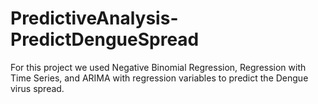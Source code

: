 # PredictiveAnalysis-PredictDengueSpread
For this project we used Negative Binomial Regression, Regression with Time Series, and ARIMA with regression variables to predict the Dengue virus spread.

